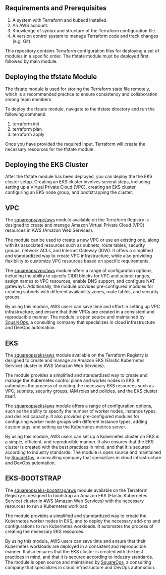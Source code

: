 ## Requirements and Prerequisites

1. A system with Terraform and kubectl installed.
2. An AWS account.
3. Knowledge of syntax and structure of the Terraform configuration file.
4. A version control system to manage Terraform code and track changes (e.g. Git).

This repository contains Terraform configuration files for deploying a set of modules in a specific order. The tfstate module must be deployed first, followed by main module.

## Deploying the tfstate Module

The tfstate module is used for storing the Terraform state file remotely, which is a recommended practice to ensure consistency and collaboration among team members.

To deploy the tfstate module, navigate to the tfstate directory and run the following command:

1. terraform init
2. terraform plan
3. terraform apply

Once you have provided the required input, Terraform will create the necessary resources for the tfstate module.

## Deploying the EKS Cluster

After the tfstate module has been deployed, you can deploy the the EKS cluster setup. Creating an EKS cluster involves several steps, including setting up a Virtual Private Cloud (VPC), creating an EKS cluster, configuring an EKS node group, and bootstrapping the cluster.

## VPC

The [squareops/vpc/aws](https://registry.terraform.io/modules/squareops/eks/aws/latest) module available on the Terraform Registry is designed to create and manage Amazon Virtual Private Cloud (VPC) resources in AWS (Amazon Web Services).

The module can be used to create a new VPC or use an existing one, along with its associated resources such as subnets, route tables, security groups, network ACLs, and Internet Gateway (IGW). It offers a simplified and standardized way to create VPC infrastructure, while also providing flexibility to customize VPC resources based on specific requirements.

The [squareops/vpc/aws](https://registry.terraform.io/modules/squareops/eks/aws/latest) module offers a range of configuration options, including the ability to specify CIDR blocks for VPC and subnet ranges, assign names to VPC resources, enable DNS support, and configure NAT gateways. Additionally, the module provides pre-configured modules for creating subnets with different availability zones, route tables, and security groups.

By using this module, AWS users can save time and effort in setting up VPC infrastructure, and ensure that their VPCs are created in a consistent and reproducible manner. The module is open source and maintained by [SquareOps](https://squareops.com/), a consulting company that specializes in cloud infrastructure and DevOps automation.

## EKS

The [squareops/eks/aws](https://registry.terraform.io/modules/squareops/eks/aws/latest) module available on the Terraform Registry is designed to create and manage an Amazon EKS (Elastic Kubernetes Service) cluster in AWS (Amazon Web Services).

The module provides a simplified and standardized way to create and manage the Kubernetes control plane and worker nodes in EKS. It automates the process of creating the necessary EKS resources such as VPC, subnets, security groups, IAM roles and policies, and the EKS cluster itself.

The [squareops/eks/aws](https://registry.terraform.io/modules/squareops/eks/aws/latest) module offers a range of configuration options, such as the ability to specify the number of worker nodes, instance types, and desired capacity. It also provides pre-configured modules for configuring worker node groups with different instance types, adding custom tags, and setting up the Kubernetes metrics server.

By using this module, AWS users can set up a Kubernetes cluster on EKS in a simple, efficient, and reproducible manner. It also ensures that the EKS cluster is created with the best practices in mind, and that it is secured according to industry standards. The module is open source and maintained by [SquareOps](https://squareops.com/), a consulting company that specializes in cloud infrastructure and DevOps automation.

## EKS-BOOTSTRAP

The [squareops/eks-bootstrap/aws](https://registry.terraform.io/modules/squareops/eks-bootstrap/aws/latest) module available on the Terraform Registry is designed to bootstrap an Amazon EKS (Elastic Kubernetes Service) cluster in AWS (Amazon Web Services) with the necessary resources to run a Kubernetes workload.

The module provides a simplified and standardized way to create the Kubernetes worker nodes in EKS, and to deploy the necessary add-ons and configurations to run Kubernetes workloads. It automates the process of creating the necessary EKS resources. 

By using this module, AWS users can save time and ensure that their Kubernetes workloads are deployed in a consistent and reproducible manner. It also ensures that the EKS cluster is created with the best practices in mind, and that it is secured according to industry standards. The module is open source and maintained by [SquareOps](https://squareops.com/), a consulting company that specializes in cloud infrastructure and DevOps automation.